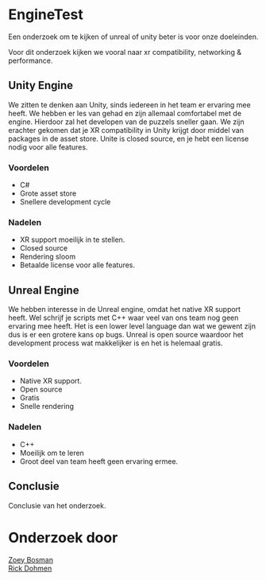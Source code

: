 # EngineTest
Een onderzoek om te kijken of unreal of unity beter is voor onze doeleinden.

Voor dit onderzoek kijken we vooral naar xr compatibility, networking & performance.

## Unity Engine
We zitten te denken aan Unity, sinds iedereen in het team er ervaring mee heeft. We hebben er les van gehad en zijn allemaal comfortabel met de engine. Hierdoor zal het developen van de puzzels sneller gaan. We zijn erachter gekomen dat je XR compatibility in Unity krijgt door middel van packages in de asset store. Unite is closed source, en je hebt een license nodig voor alle features.

### Voordelen
- C#
- Grote asset store
- Snellere development cycle

### Nadelen
- XR support moeilijk in te stellen.
- Closed source
- Rendering sloom
- Betaalde license voor alle features.

## Unreal Engine
We hebben interesse in de Unreal engine, omdat het native XR support heeft. Wel schrijf je scripts met C++ waar veel van ons team nog geen ervaring mee heeft. Het is een lower level language dan wat we gewent zijn dus is er een grotere kans op bugs. Unreal is open source waardoor het development process wat makkelijker is en het is helemaal gratis.

### Voordelen
- Native XR support.
- Open source
- Gratis
- Snelle rendering

### Nadelen
- C++
- Moeilijk om te leren
- Groot deel van team heeft geen ervaring ermee.

## Conclusie
Conclusie van het onderzoek.

# Onderzoek door
[Zoey Bosman](https://github.com/mszoezo)<br>
[Rick Dohmen](https://github.com/rickdohmen)
